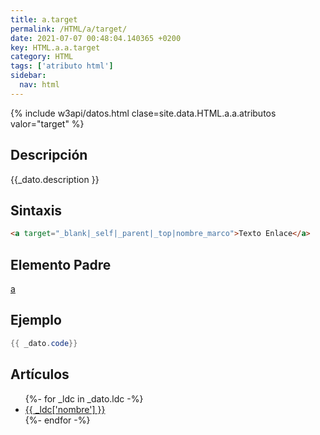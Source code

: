 ```yaml
---
title: a.target
permalink: /HTML/a/target/
date: 2021-07-07 00:48:04.140365 +0200
key: HTML.a.a.target
category: HTML
tags: ['atributo html']
sidebar: 
  nav: html
---
```


{% include w3api/datos.html clase=site.data.HTML.a.a.atributos valor="target" %}

## Descripción
{{_dato.description }}

## Sintaxis
~~~html
<a target="_blank|_self|_parent|_top|nombre_marco">Texto Enlace</a>
~~~

## Elemento Padre
[a](/HTML/a/)

## Ejemplo
~~~java
{{ _dato.code}}
~~~

## Artículos
<ul>
{%- for _ldc in _dato.ldc -%}
   <li>
       <a href="{{_ldc['url'] }}">{{ _ldc['nombre'] }}</a>
   </li>
{%- endfor -%}
</ul>
